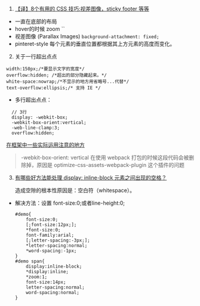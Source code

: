 1. [【译】8个有用的 CSS 技巧:视差图像，sticky footer 等等](https://juejin.im/post/5cb56ff6e51d456e311649bb?utm_source=gold_browser_extension#heading-2)
- 一直在底部的布局
- hover的时候 zoom  ``
- 视差图像 (Parallax Images)  `background-attachment: fixed;`
- pinteret-style 每个元素的垂直位置都根据其上方元素的高度而变化。

2. 关于一行超出点点
  ```
  width:150px;/*要显示文字的宽度*/
  overflow:hidden; /*超出的部分隐藏起来。*/ 
  white-space:nowrap;/*不显示的地方用省略号...代替*/
  text-overflow:ellipsis;/* 支持 IE */
  ```
  - 多行超出点点：
  ```
    // 3行
    display: -webkit-box;
    -webkit-box-orient:vertical;
    -web-line-clamp:3;
    overflow:hidden;
  ```
  [在框架中一些实际运用注意的地方](https://juejin.im/post/5cb45a06f265da03474df54e)
> -webkit-box-orient: vertical 在使用 webpack 打包的时候这段代码会被删除掉，原因是 optimize-css-assets-webpack-plugin 这个插件的问题
 
 
3. [有哪些好方法能处理 display: inline-block 元素之间出现的空格？](https://www.zhihu.com/question/21468450)

    造成空隙的根本性原因是：空白符（whitespace）。

- 解决方法：设置 font-size:0;或者line-height:0;
    ```
    #demo{
        font-size:0;
        [;font-size:12px;];
        *font-size:0;
        font-family:arial;
        [;letter-spacing:-3px;];
        *letter-spacing:normal;
        *word-spacing:-1px;
    }
    #demo span{
        display:inline-block;
        *display:inline;
        *zoom:1;
        font-size:14px;
        letter-spacing:normal;
        word-spacing:normal;
    }
    ```
